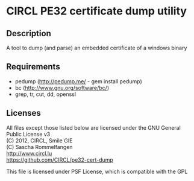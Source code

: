# CIRCL PE32 certificate dump utility 

## Description
A tool to dump (and parse) an embedded certificate of a windows binary

## Requirements
* pedump (http://pedump.me/ - gem install pedump)
* bc (http://www.gnu.org/software/bc/)
* grep, tr, cut, dd, openssl

## Licenses
All files except those listed below are licensed under the 
GNU General Public License v3  
(C) 2012, CIRCL, Smile GIE  
(C) Sascha Rommelfangen  
http://www.circl.lu  
https://github.com/CIRCL/pe32-cert-dump  

This file is licensed under PSF License, which is compatible with the GPL  
